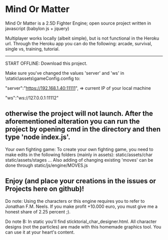 # Mind Or Matter
Mind Or Matter is a 2.5D Fighter Engine; open source project written in javascript (babylon js + jquery)

Multiplayer works locally (albeit simple), but is not functional in the Heroku url. 
Through the Heroku app you can do the following: arcade, survival, single vs, training, tutorial. 

----------------------------------------------
START OFFLINE: 
Download this project. 

Make sure you've changed the values 'server' and 'ws' in \static\assets\gameConfig.config to: 

"server":"https://192.168.1.40:11111", => current IP of your local machine

"ws":"ws://127.0.0.1:11112"

otherwise the project will not launch. 
After the aforementioned alteration you can run the project by opening cmd in the directory and then type 'node index.js'.
----------------------------------------------
Your own fighting game:
To create your own fighting game, you need to make edits in the following folders (mainly in assets): 
static/assets/char
static/assets/stages
...
Also adding of changing existing 'moves' can be done through static/js/engine/MOVES.js

Enjoy (and place your creations in the issues or Projects here on github)! 
----------------------------------------------



Do note: 
Using the characters or this engine requires you to refer to Jonathan F.M. Neels. 
If you make profit +10.000 euro, you must give me a honest share of 2.25 percent ;).

Do note B:
In static you'll find sticktorial_char_designer.html. All character designs (not the particles) are made with this homemade graphics tool. 
You can use it at your heart's content. 
